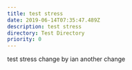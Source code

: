 ```yaml
---
title: test stress
date: 2019-06-14T07:35:47.489Z
description: test stress
directory: Test Directory
priority: 0
---
```

test stress change by ian another change
